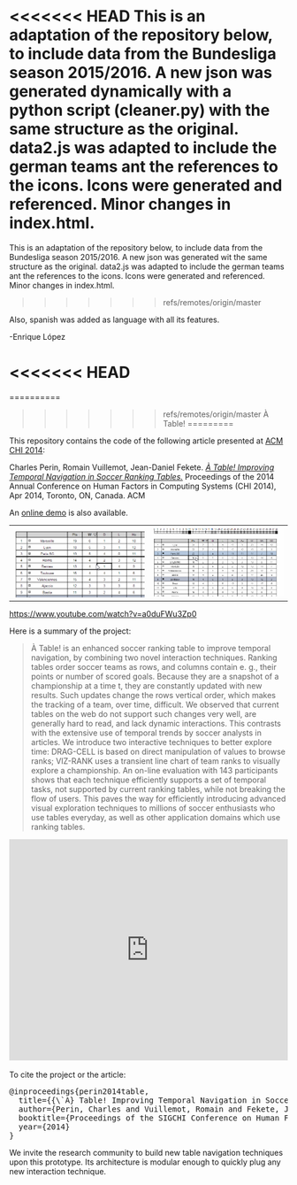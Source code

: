<<<<<<< HEAD
This is an adaptation of the repository below, to include data from the Bundesliga season 2015/2016. A new json was generated dynamically with a python script (cleaner.py) with the same structure as the original. data2.js was adapted to include the german teams ant the references to the icons. Icons were generated and referenced. Minor changes in index.html.
=======
This is an adaptation of the repository below, to include data from the Bundesliga season 2015/2016. A new json was generated wit the same structure as the original. data2.js was adapted to include the german teams ant the references to the icons. Icons were generated and referenced. Minor changes in index.html.
>>>>>>> refs/remotes/origin/master

Also, spanish was added as language with all its features.

-Enrique López

<<<<<<< HEAD
=======
==========

>>>>>>> refs/remotes/origin/master
À Table!
=========

This repository contains the code of the following article presented at [ACM CHI 2014](http://chi2014.acm.org):

Charles Perin, Romain Vuillemot, Jean-Daniel Fekete. [*À Table! Improving Temporal Navigation in Soccer Ranking Tables.*](http://hal.inria.fr/docs/00/92/98/44/PDF/atable.pdf) Proceedings of the 2014 Annual Conference on Human Factors in Computing Systems (CHI 2014), Apr 2014, Toronto, ON, Canada. ACM

An [online demo](http://charles.perin.free.fr/atable/) is also available. 

<table><tr><td><img src="img/tips/3.gif" width=400/></td><td><img src="img/tips/4.gif" width=400/></td></tr></table>

https://www.youtube.com/watch?v=a0duFWu3Zp0

Here is a summary of the project:

> À Table! is an enhanced soccer ranking table to improve temporal navigation, by combining two novel interaction techniques. Ranking tables order soccer teams as rows, and columns contain e. g., their points or number of scored goals. Because they are a snapshot of a championship at a time t, they are constantly updated with new results. Such updates change the rows vertical order, which makes the tracking of a team, over time, difficult. We observed that current tables on the web do not support such changes very well, are generally hard to read, and lack dynamic interactions. This contrasts with the extensive use of temporal trends by soccer analysts in articles. We introduce two interactive techniques to better explore time: DRAG-CELL is based on direct manipulation of values to browse ranks; VIZ-RANK uses a transient line chart of team ranks to visually explore a championship. An on-line evaluation with 143 participants shows that each technique efficiently supports a set of temporal tasks, not supported by current ranking tables, while not breaking the flow of users. This paves the way for efficiently introducing advanced visual exploration techniques to millions of soccer enthusiasts who use tables everyday, as well as other application domains which use ranking tables.

<iframe width="100%" height="400" src="http://www.youtube.com/embed/a0duFWu3Zp0?feature=oembed" frameborder="0" allowfullscreen></iframe>


To cite the project or the article:
<pre>
@inproceedings{perin2014table,
  title={{\`A} Table! Improving Temporal Navigation in Soccer Ranking Tables},
  author={Perin, Charles and Vuillemot, Romain and Fekete, Jean-Daniel and others},
  booktitle={Proceedings of the SIGCHI Conference on Human Factors in Computing Systems (CHI'14)},
  year={2014}
}
</pre>

We invite the research community to build new table navigation techniques upon this prototype. Its architecture is modular enough to quickly plug any new interaction technique.
